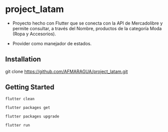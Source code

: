 # project_latam

- Proyecto hecho con Flutter que se conecta con la API
de Mercadolibre y permite consultar, a través del Nombre, productos de la categoría Moda (Ropa y Accesorios).

- Provider como manejador de estados.

## Installation

git clone https://github.com/AFMARAGUA/project_latam.git

## Getting Started

```
flutter clean
```
```
flutter packages get
```
```
flutter packages upgrade
```
```
flutter run
```
